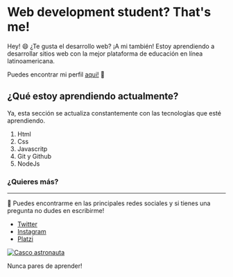 # Web development student? That's me!

Hey! 😄 ¿Te gusta el desarrollo web? ¡A mi también! Estoy aprendiendo a desarrollar sitios web con la mejor plataforma de educación en línea latinoamericana. 


Puedes encontrar mi perfil [aqui!](https://platzi.com/p/ehgarcia94/ "encontrar en Platzi") 💚

## ¿Qué estoy aprendiendo actualmente?

Ya, esta sección se actualiza constantemente con las tecnologías que esté aprendiendo.

1. Html
2. Css
3. Javascritp
4. Git y Github
5. NodeJs


### ¿Quieres más? 
---
📢  Puedes encontrarme en las principales redes sociales y si tienes una pregunta no dudes en escribirme!

- [Twitter](https://twitter.com/ehgarcia2 "Twitter")
- [Instagram](https://www.instagram.com/ezehgarcia/ "Instagram")
- [Platzi](https://platzi.com/p/ehgarcia94/ "Platzi")

[![Casco astronauta](https://i.imgur.com/b1kbwbR.gif "Casco")](https://platzi.com/cursos "Nunca pares de aprender")

Nunca pares de aprender!
